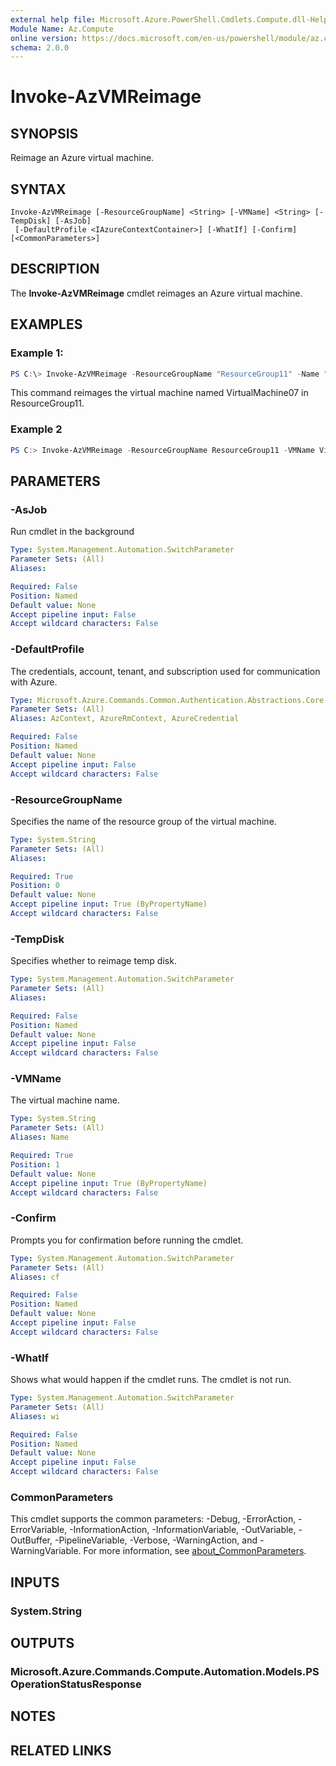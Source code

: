 ```yaml
---
external help file: Microsoft.Azure.PowerShell.Cmdlets.Compute.dll-Help.xml
Module Name: Az.Compute
online version: https://docs.microsoft.com/en-us/powershell/module/az.compute/invoke-azvmreimage
schema: 2.0.0
---
```


# Invoke-AzVMReimage

## SYNOPSIS
Reimage an Azure virtual machine.

## SYNTAX

```
Invoke-AzVMReimage [-ResourceGroupName] <String> [-VMName] <String> [-TempDisk] [-AsJob]
 [-DefaultProfile <IAzureContextContainer>] [-WhatIf] [-Confirm] [<CommonParameters>]
```

## DESCRIPTION
The **Invoke-AzVMReimage** cmdlet reimages an Azure virtual machine.

## EXAMPLES

### Example 1: 
```powershell
PS C:\> Invoke-AzVMReimage -ResourceGroupName "ResourceGroup11" -Name "VirtualMachine07"
```

This command reimages the virtual machine named VirtualMachine07 in ResourceGroup11.

### Example 2
```powershell <!-- Aladdin Generated Example --> 
PS C:> Invoke-AzVMReimage -ResourceGroupName ResourceGroup11 -VMName VirtualMachine07
```



## PARAMETERS

### -AsJob
Run cmdlet in the background

```yaml
Type: System.Management.Automation.SwitchParameter
Parameter Sets: (All)
Aliases:

Required: False
Position: Named
Default value: None
Accept pipeline input: False
Accept wildcard characters: False
```

### -DefaultProfile
The credentials, account, tenant, and subscription used for communication with Azure.

```yaml
Type: Microsoft.Azure.Commands.Common.Authentication.Abstractions.Core.IAzureContextContainer
Parameter Sets: (All)
Aliases: AzContext, AzureRmContext, AzureCredential

Required: False
Position: Named
Default value: None
Accept pipeline input: False
Accept wildcard characters: False
```

### -ResourceGroupName
Specifies the name of the resource group of the virtual machine.

```yaml
Type: System.String
Parameter Sets: (All)
Aliases:

Required: True
Position: 0
Default value: None
Accept pipeline input: True (ByPropertyName)
Accept wildcard characters: False
```

### -TempDisk
Specifies whether to reimage temp disk.

```yaml
Type: System.Management.Automation.SwitchParameter
Parameter Sets: (All)
Aliases:

Required: False
Position: Named
Default value: None
Accept pipeline input: False
Accept wildcard characters: False
```

### -VMName
The virtual machine name.

```yaml
Type: System.String
Parameter Sets: (All)
Aliases: Name

Required: True
Position: 1
Default value: None
Accept pipeline input: True (ByPropertyName)
Accept wildcard characters: False
```

### -Confirm
Prompts you for confirmation before running the cmdlet.

```yaml
Type: System.Management.Automation.SwitchParameter
Parameter Sets: (All)
Aliases: cf

Required: False
Position: Named
Default value: None
Accept pipeline input: False
Accept wildcard characters: False
```

### -WhatIf
Shows what would happen if the cmdlet runs.
The cmdlet is not run.

```yaml
Type: System.Management.Automation.SwitchParameter
Parameter Sets: (All)
Aliases: wi

Required: False
Position: Named
Default value: None
Accept pipeline input: False
Accept wildcard characters: False
```

### CommonParameters
This cmdlet supports the common parameters: -Debug, -ErrorAction, -ErrorVariable, -InformationAction, -InformationVariable, -OutVariable, -OutBuffer, -PipelineVariable, -Verbose, -WarningAction, and -WarningVariable. For more information, see [about_CommonParameters](http://go.microsoft.com/fwlink/?LinkID=113216).

## INPUTS

### System.String

## OUTPUTS

### Microsoft.Azure.Commands.Compute.Automation.Models.PSOperationStatusResponse

## NOTES

## RELATED LINKS
